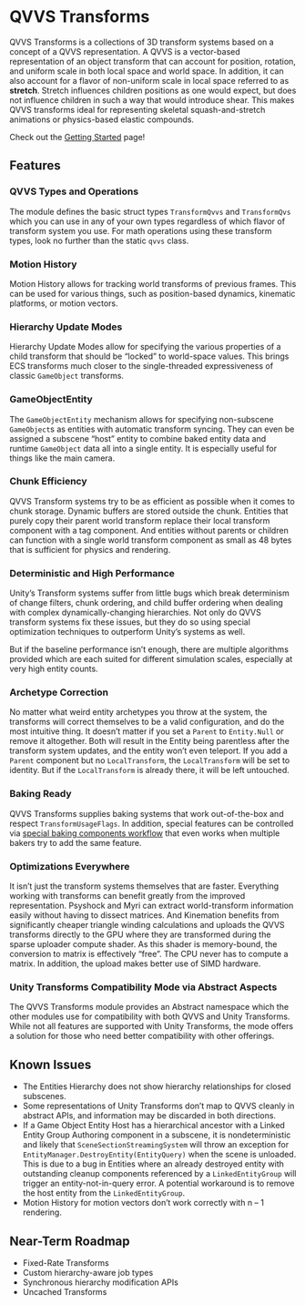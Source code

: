 # QVVS Transforms

QVVS Transforms is a collections of 3D transform systems based on a concept of a
QVVS representation. A QVVS is a vector-based representation of an object
transform that can account for position, rotation, and uniform scale in both
local space and world space. In addition, it can also account for a flavor of
non-uniform scale in local space referred to as **stretch**. Stretch influences
children positions as one would expect, but does not influence children in such
a way that would introduce shear. This makes QVVS transforms ideal for
representing skeletal squash-and-stretch animations or physics-based elastic
compounds.

Check out the [Getting Started](Getting%20Started.md) page!

## Features

### QVVS Types and Operations

The module defines the basic struct types `TransformQvvs` and `TransformQvs`
which you can use in any of your own types regardless of which flavor of
transform system you use. For math operations using these transform types, look
no further than the static `qvvs` class.

### Motion History

Motion History allows for tracking world transforms of previous frames. This can
be used for various things, such as position-based dynamics, kinematic
platforms, or motion vectors.

### Hierarchy Update Modes

Hierarchy Update Modes allow for specifying the various properties of a child
transform that should be “locked” to world-space values. This brings ECS
transforms much closer to the single-threaded expressiveness of classic
`GameObject` transforms.

### GameObjectEntity

The `GameObjectEntity` mechanism allows for specifying non-subscene
`GameObject`s as entities with automatic transform syncing. They can even be
assigned a subscene “host” entity to combine baked entity data and runtime
`GameObject` data all into a single entity. It is especially useful for things
like the main camera.

### Chunk Efficiency

QVVS Transform systems try to be as efficient as possible when it comes to chunk
storage. Dynamic buffers are stored outside the chunk. Entities that purely copy
their parent world transform replace their local transform component with a tag
component. And entities without parents or children can function with a single
world transform component as small as 48 bytes that is sufficient for physics
and rendering.

### Deterministic and High Performance

Unity’s Transform systems suffer from little bugs which break determinism of
change filters, chunk ordering, and child buffer ordering when dealing with
complex dynamically-changing hierarchies. Not only do QVVS transform systems fix
these issues, but they do so using special optimization techniques to outperform
Unity’s systems as well.

But if the baseline performance isn’t enough, there are multiple algorithms
provided which are each suited for different simulation scales, especially at
very high entity counts.

### Archetype Correction

No matter what weird entity archetypes you throw at the system, the transforms
will correct themselves to be a valid configuration, and do the most intuitive
thing. It doesn’t matter if you set a `Parent` to `Entity.Null` or remove it
altogether. Both will result in the Entity being parentless after the transform
system updates, and the entity won’t even teleport. If you add a `Parent`
component but no `LocalTransform`, the `LocalTransform` will be set to identity.
But if the `LocalTransform` is already there, it will be left untouched.

### Baking Ready

QVVS Transforms supplies baking systems that work out-of-the-box and respect
`TransformUsageFlags`. In addition, special features can be controlled via
[special baking components workflow](QVVS%20Transforms%20Baking.md) that even
works when multiple bakers try to add the same feature.

### Optimizations Everywhere

It isn’t just the transform systems themselves that are faster. Everything
working with transforms can benefit greatly from the improved representation.
Psyshock and Myri can extract world-transform information easily without having
to dissect matrices. And Kinemation benefits from significantly cheaper triangle
winding calculations and uploads the QVVS transforms directly to the GPU where
they are transformed during the sparse uploader compute shader. As this shader
is memory-bound, the conversion to matrix is effectively “free”. The CPU never
has to compute a matrix. In addition, the upload makes better use of SIMD
hardware.

### Unity Transforms Compatibility Mode via Abstract Aspects

The QVVS Transforms module provides an Abstract namespace which the other
modules use for compatibility with both QVVS and Unity Transforms. While not all
features are supported with Unity Transforms, the mode offers a solution for
those who need better compatibility with other offerings.

## Known Issues

-   The Entities Hierarchy does not show hierarchy relationships for closed
    subscenes.
-   Some representations of Unity Transforms don’t map to QVVS cleanly in
    abstract APIs, and information may be discarded in both directions.
-   If a Game Object Entity Host has a hierarchical ancestor with a Linked
    Entity Group Authoring component in a subscene, it is nondeterministic and
    likely that `SceneSectionStreamingSystem` will throw an exception for
    `EntityManager.DestroyEntity(EntityQuery)` when the scene is unloaded. This
    is due to a bug in Entities where an already destroyed entity with
    outstanding cleanup components referenced by a `LinkedEntityGroup` will
    trigger an entity-not-in-query error. A potential workaround is to remove
    the host entity from the `LinkedEntityGroup`.
-   Motion History for motion vectors don’t work correctly with n – 1 rendering.

## Near-Term Roadmap

-   Fixed-Rate Transforms
-   Custom hierarchy-aware job types
-   Synchronous hierarchy modification APIs
-   Uncached Transforms
